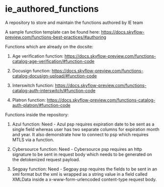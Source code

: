# ie_authored_functions
A repository to store and maintain the functions authored by IE team

A sample function template can be found here:
https://docs.skyflow-preview.com/functions-best-practices/#authoring

Functions which are already on the docsite:
1. Age verification function: https://docs.skyflow-preview.com/functions-catalog-age-verification/#function-code

2. Docusign function: https://docs.skyflow-preview.com/functions-catalog-docusign-upload/#function-code

3. Interswitch function: https://docs.skyflow-preview.com/functions-catalog-auth-interswitch/#function-code

4. Platron function: https://docs.skyflow-preview.com/functions-catalog-auth-platron/#function-code


Functions inside the repository:

1. Azul function:
Need - Azul psp requires expiration date to be sent as a single field whereas user has two separate columns for expiration month and year. It also demonstrate how to connect to psp which requires MTLS via a function.

2. Cybersource function:
Need - Cybersource psp requires an http signature to be sent in request body which needs to be generated on the detokenized request payload.

3. Segpay function:
Need - Segpay psp requires the fields to be sent in an xml format but the xml is wrapped as a string value in a field called XMLData inside a x-www-form-urlencoded content-type request body.
